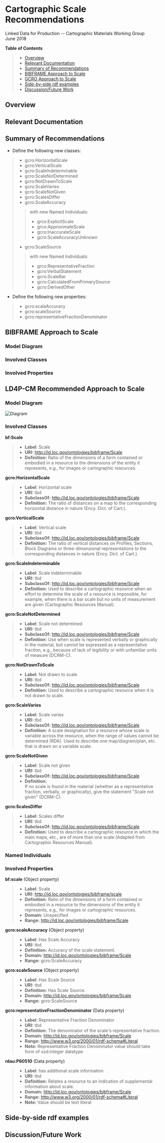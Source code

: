 Cartographic Scale Recommendations
======================
Linked Data for Production -- Cartographic Materials Working Group   
June 2018

**Table of Contents**
> - [Overview](#overview)
> - [Relevant Documentation](#documentation)
> - [Summary of Recommendations](#recommendations)
> - [BIBFRAME Approach to Scale](#bibframe)
> - [GCRO Approach to Scale](#recommended_approach)
> - [Side-by-side rdf examples](#examples)
> - [Discussion/Future Work](#future-work)

<a name="overview">Overview</a>
---------


<a name="documentation">Relevant Documentation</a>
------------------------


<a name="recommendations">Summary of Recommendations</a>
---------------------------


-   Define the following new classes:
> - gcro:HorizontalScale
> - gcro:VerticalScale
> - gcro:ScaleIndeterminable
> - gcro:ScaleNotDetermined
> - gcro:NotDrawnToScale
> - gcro:ScaleVaries
> - gcro:ScaleNotGiven
> - gcro:ScalesDiffer
> - gcro:ScaleAccuracy  
> > with new Named Individuals:   
> > - grco:ExplicitScale  
> > - grco:ApproximateScale  
> > - gcro:InaccurateScale  
> > - gcro:ScaleAccuracyUnknown  
> - gcro:ScaleSource   
> > with new Named Individuals:   
> > - grco:RepresentativeFraction  
> > - gcro:VerbalStatement  
> > - gcro:ScaleBar  
> > - gcro:CalculatedFromPrimarySource  
> > - gcro:DerivedOther

-   Define the following new properties:
> - gcro:scaleAccuracy
> - gcro:scaleSource
> - gcro:representativeFractionDenominator

<a name="bibframe">BIBFRAME Approach to Scale</a>
---------------------------------

### Model Diagram

### Involved Classes

### Involved Properties


<a name="recommended_approach">LD4P-CM Recommended Approach to Scale</a>
------------------------------------
### Model Diagram

![Diagram](/modeling_diagrams/Scale.png)

### Involved Classes

**bf:Scale**
> - **Label**: Scale
> - **URI:** http://id.loc.gov/ontologies/bibframe/Scale
> - **Definition:** 	Ratio of the dimensions of a form contained or embodied in a resource to the dimensions of the entity it represents, e.g., for images or cartographic resources.

**gcro:HorizontalScale**
> - **Label**: Horizontal scale
> - **URI:** tbd
> - **SubclassOf:** http://id.loc.gov/ontologies/bibframe/Scale
> - **Definition:** 	The ratio of distances on a map to the corresponding horizontal distance in nature (Ency. Dict. of Cart.).

**gcro:VerticalScale**
> - **Label**: Vertical scale
> - **URI:** tbd
> - **SubclassOf:** http://id.loc.gov/ontologies/bibframe/Scale
> - **Definition:** 	The ratio of vertical distances on Profiles, Sections, Block Diagrams or three-dimensional representations to the corresponding distances in nature (Ency. Dict. of Cart.).

**gcro:ScaleIndeterminable**
> - **Label**: Scale indeterminable
> - **URI:** tbd
> - **SubclassOf:** http://id.loc.gov/ontologies/bibframe/Scale
> - **Definition:** 	Used to describe a cartographic resource when an effort to determine the scale of a resource is impossible, for example, when there is a bar scale but no units of measurement are given (Cartographic Resources Manual).

**gcro:ScaleNotDetermined**
> - **Label**: Scale not determined
> - **URI:** tbd
> - **SubclassOf:** http://id.loc.gov/ontologies/bibframe/Scale
> - **Definition:** 	Use when scale is represented verbally or graphically in the material, but cannot be expressed as a representative fraction, e.g., because of lack of legibility or with unfamiliar units of measure (DCRM-C).

**gcro:NotDrawnToScale**
> - **Label**: Not drawn to scale
> - **URI:** tbd
> - **SubclassOf:** http://id.loc.gov/ontologies/bibframe/Scale
> - **Definition:** Used to describe a cartographic resource when it is not drawn to scale.

**gcro:ScaleVaries**
> - **Label**: Scale varies
> - **URI:** tbd
> - **SubclassOf:** http://id.loc.gov/ontologies/bibframe/Scale
> - **Definition:** A scale designation for a resource whose scale is variable across the resource, when the range of values cannot be determined (RDA). Used to describe one map/diagram/plan, etc. that is drawn on a variable scale.

**gcro:ScaleNotGiven**
> - **Label**: Scale not given
> - **URI:** tbd
> - **SubclassOf:** http://id.loc.gov/ontologies/bibframe/Scale
> - **Definition:** 	
If no scale is found in the material (whether as a representative fraction, verbally, or graphically), give the statement "Scale not given" (DCRM-C).

**gcro:ScalesDiffer**
> - **Label**: Scales differ
> - **URI:** tbd
> - **SubclassOf:** http://id.loc.gov/ontologies/bibframe/Scale
> - **Definition:** Used to describe a cartographic resource in which the main maps, etc., are of more than one scale (Adapted from Cartographic Resources Manual).

### Named Individuals

### Involved Properties

**bf:scale** (Object property)
> - **Label**: Scale
> - **URI:** http://id.loc.gov/ontologies/bibframe/scale
> - **Definition:** Ratio of the dimensions of a form contained or embodied in a resource to the dimensions of the entity it represents, e.g., for images or cartographic resources.
> - **Domain:** Unspecified
> - **Range:** http://id.loc.gov/ontologies/bibframe/Scale

**gcro:scaleAccuracy** (Object property)
> - **Label**: Has Scale Accuracy
> - **URI:** tbd
> - **Definition:** Accuracy of the scale statement.
> - **Domain:** http://id.loc.gov/ontologies/bibframe/Scale
> - **Range:** gcro:ScaleAccuracy

**gcro:scaleSource** (Object property)
> - **Label**: Has Scale Source
> - **URI:** tbd
> - **Definition:** Has Scale Source.
> - **Domain:** http://id.loc.gov/ontologies/bibframe/Scale
> - **Range:** gcro:ScaleSource

**gcro:representativeFractionDenominator** (Data property)
> - **Label**: Representative Fraction Denominator
> - **URI:** tbd
> - **Definition:** The denominator of the scale's representative fraction.
> - **Domain:** http://id.loc.gov/ontologies/bibframe/Scale
> - **Range:** http://www.w3.org/2000/01/rdf-schema#Literal
> - **Note:** Representative Fraction Denominator value should take form of xsd:integer datatype

**rdau:P60510** (Data property)
> - **Label**: has additional scale information
> - **URI:** tbd
> - **Definition:** Relates a resource to an indication of supplemental information about scale.
> - **Domain:** http://id.loc.gov/ontologies/bibframe/Scale
> - **Range:** http://www.w3.org/2000/01/rdf-schema#Literal
> - **Note:** Value should be text literal



<a name="examples">Side-by-side rdf examples</a>
---------------------


<a name="future-work">Discussion/Future Work</a>
----------------------
